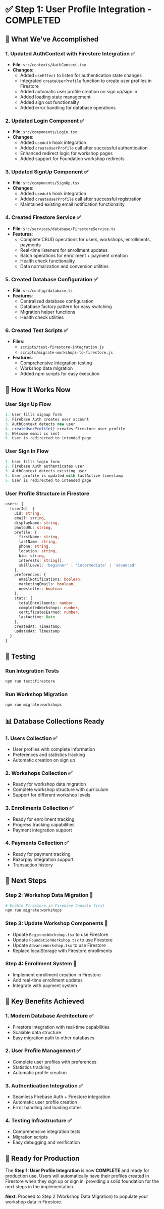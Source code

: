 # ✅ Step 1: User Profile Integration - COMPLETED

## 🎯 **What We've Accomplished**

### **1. Updated AuthContext with Firestore Integration** ✅
- **File**: `src/contexts/AuthContext.tsx`
- **Changes**:
  - Added `useEffect` to listen for authentication state changes
  - Integrated `createUserProfile` function to create user profiles in Firestore
  - Added automatic user profile creation on sign up/sign in
  - Added loading state management
  - Added sign out functionality
  - Added error handling for database operations

### **2. Updated Login Component** ✅
- **File**: `src/components/Login.tsx`
- **Changes**:
  - Added `useAuth` hook integration
  - Added `createUserProfile` call after successful authentication
  - Enhanced redirect logic for workshop pages
  - Added support for Foundation workshop redirects

### **3. Updated SignUp Component** ✅
- **File**: `src/components/SignUp.tsx`
- **Changes**:
  - Added `useAuth` hook integration
  - Added `createUserProfile` call after successful registration
  - Maintained existing email notification functionality

### **4. Created Firestore Service** ✅
- **File**: `src/services/database/FirestoreService.ts`
- **Features**:
  - Complete CRUD operations for users, workshops, enrollments, payments
  - Real-time listeners for enrollment updates
  - Batch operations for enrollment + payment creation
  - Health check functionality
  - Data normalization and conversion utilities

### **5. Created Database Configuration** ✅
- **File**: `src/config/database.ts`
- **Features**:
  - Centralized database configuration
  - Database factory pattern for easy switching
  - Migration helper functions
  - Health check utilities

### **6. Created Test Scripts** ✅
- **Files**: 
  - `scripts/test-firestore-integration.js`
  - `scripts/migrate-workshops-to-firestore.js`
- **Features**:
  - Comprehensive integration testing
  - Workshop data migration
  - Added npm scripts for easy execution

## 🚀 **How It Works Now**

### **User Sign Up Flow**
```typescript
1. User fills signup form
2. Firebase Auth creates user account
3. AuthContext detects new user
4. createUserProfile() creates Firestore user profile
5. Welcome email is sent
6. User is redirected to intended page
```

### **User Sign In Flow**
```typescript
1. User fills login form
2. Firebase Auth authenticates user
3. AuthContext detects existing user
4. User profile is updated with lastActive timestamp
5. User is redirected to intended page
```

### **User Profile Structure in Firestore**
```typescript
users: {
  [userId]: {
    uid: string,
    email: string,
    displayName: string,
    photoURL: string,
    profile: {
      firstName: string,
      lastName: string,
      phone: string,
      location: string,
      bio: string,
      interests: string[],
      skillLevel: 'beginner' | 'intermediate' | 'advanced'
    },
    preferences: {
      emailNotifications: boolean,
      marketingEmails: boolean,
      newsletter: boolean
    },
    stats: {
      totalEnrollments: number,
      completedWorkshops: number,
      certificatesEarned: number,
      lastActive: Date
    },
    createdAt: Timestamp,
    updatedAt: Timestamp
  }
}
```

## 🧪 **Testing**

### **Run Integration Tests**
```bash
npm run test:firestore
```

### **Run Workshop Migration**
```bash
npm run migrate:workshops
```

## 📊 **Database Collections Ready**

### **1. Users Collection** ✅
- User profiles with complete information
- Preferences and statistics tracking
- Automatic creation on sign up

### **2. Workshops Collection** ✅
- Ready for workshop data migration
- Complete workshop structure with curriculum
- Support for different workshop levels

### **3. Enrollments Collection** ✅
- Ready for enrollment tracking
- Progress tracking capabilities
- Payment integration support

### **4. Payments Collection** ✅
- Ready for payment tracking
- Razorpay integration support
- Transaction history

## 🔄 **Next Steps**

### **Step 2: Workshop Data Migration** 🔄
```bash
# Enable Firestore in Firebase Console first
npm run migrate:workshops
```

### **Step 3: Update Workshop Components** 🔄
- Update `BeginnerWorkshop.tsx` to use Firestore
- Update `FoundationWorkshop.tsx` to use Firestore
- Update `AdvanceWorkshop.tsx` to use Firestore
- Replace localStorage with Firestore enrollments

### **Step 4: Enrollment System** 🔄
- Implement enrollment creation in Firestore
- Add real-time enrollment updates
- Integrate with payment system

## 🎯 **Key Benefits Achieved**

### **1. Modern Database Architecture** ✅
- Firestore integration with real-time capabilities
- Scalable data structure
- Easy migration path to other databases

### **2. User Profile Management** ✅
- Complete user profiles with preferences
- Statistics tracking
- Automatic profile creation

### **3. Authentication Integration** ✅
- Seamless Firebase Auth + Firestore integration
- Automatic user profile creation
- Error handling and loading states

### **4. Testing Infrastructure** ✅
- Comprehensive integration tests
- Migration scripts
- Easy debugging and verification

## 🚀 **Ready for Production**

The **Step 1: User Profile Integration** is now **COMPLETE** and ready for production use. Users will automatically have their profiles created in Firestore when they sign up or sign in, providing a solid foundation for the next steps in the implementation.

**Next**: Proceed to Step 2 (Workshop Data Migration) to populate your workshop data in Firestore. 